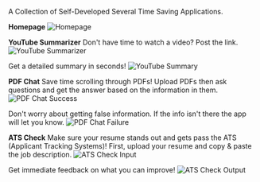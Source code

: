 A Collection of Self-Developed Several Time Saving Applications.

**Homepage**
![Homepage](https://github.com/user-attachments/assets/d934397f-edd1-4916-b1e0-fa8d18b0cac8)

**YouTube Summarizer**
Don't have time to watch a video? Post the link.
![YouTube Summarizer](https://github.com/user-attachments/assets/38f8c04e-2cff-48d7-b201-ff4d51b183da)

Get a detailed summary in seconds!
![YouTube Summary](https://github.com/user-attachments/assets/908c7293-b4a9-4a1e-a365-9528b834c3c2)

**PDF Chat**
Save time scrolling through PDFs! Upload PDFs then ask questions and get the answer based on the information in them.
![PDF Chat Success](https://github.com/user-attachments/assets/eb3f1517-04fd-44a4-b79c-ed2147976fa2)

Don't worry about getting false information. If the info isn't there the app will let you know.
![PDF Chat Failure](https://github.com/user-attachments/assets/ae2bf7e1-07c0-4c97-a8f8-74e3ba353b91)

**ATS Check**
Make sure your resume stands out and gets pass the ATS (Applicant Tracking Systems)! First, upload your resume and copy & paste the job description.
![ATS Check Input](https://github.com/user-attachments/assets/885e0b02-f06e-4b02-8abf-04b435701052)

Get immediate feedback on what you can improve!
![ATS Check Output](https://github.com/user-attachments/assets/88620514-c0e8-4dbc-8103-8b7517101dc2)
